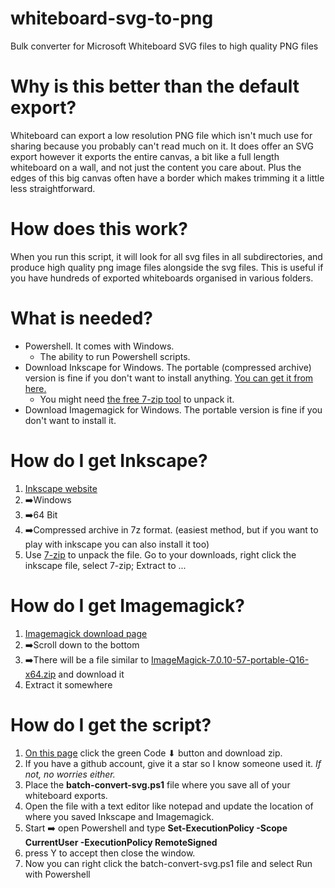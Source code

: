# whiteboard-svg-to-png
 Bulk converter for Microsoft Whiteboard SVG files to high quality PNG files

# Why is this better than the default export?
 Whiteboard can export a low resolution PNG file which isn't much use for sharing because you probably can't read much on it. It does offer an SVG export however it exports the entire canvas, a bit like a full length whiteboard on a wall, and not just the content you care about. Plus the edges of this big canvas often have a border which makes trimming it a little less straightforward.

# How does this work?
 When you run this script, it will look for all svg files in all subdirectories, and produce high quality png image files alongside the svg files. This is useful if you have hundreds of exported whiteboards organised in various folders.

# What is needed?
- Powershell. It comes with Windows.
  - The ability to run Powershell scripts.
- Download Inkscape for Windows. The portable (compressed archive) version is fine if you don't want to install anything. [You can get it from here.](https://inkscape.org/release/inkscape-1.0.1/windows/64-bit/compressed-7z/dl/)
  - You might need [the free 7-zip tool](https://www.7-zip.org/) to unpack it. 
- Download Imagemagick for Windows. The portable version is fine if you don't want to install it.

# How do I get Inkscape?
 1. [Inkscape website](https://inkscape.org/release/)
 2. ➡️Windows
 3. ➡️64 Bit
 4. ➡️Compressed archive in 7z format. (easiest method, but if you want to play with inkscape you can also install it too)
 5. Use [7-zip](https://www.7-zip.org/download.html) to unpack the file. Go to your downloads, right click the inkscape file, select 7-zip; Extract to ...

# How do I get Imagemagick?
 1. [Imagemagick download page](https://imagemagick.org/script/download.php)
 2. ➡️Scroll down to the bottom
 3. ➡️There will be a file similar to [ImageMagick-7.0.10-57-portable-Q16-x64.zip](https://download.imagemagick.org/ImageMagick/download/binaries/ImageMagick-7.0.10-57-portable-Q16-x64.zip) and download it
 4. Extract it somewhere

# How do I get the script?
 1. [On this page](https://github.com/MichaelWalsh/whiteboard-svg-to-png) click the green Code ⬇ button and download zip.
 2. If you have a github account, give it a star so I know someone used it. _If not, no worries either._
 3. Place the **batch-convert-svg.ps1** file where you save all of your whiteboard exports. 
 4. Open the file with a text editor like notepad and update the location of where you saved Inkscape and Imagemagick.
 5. Start ➡️ open Powershell and type **Set-ExecutionPolicy -Scope CurrentUser -ExecutionPolicy RemoteSigned**
 6. press Y to accept then close the window.
 7. Now you can right click the batch-convert-svg.ps1 file and select Run with Powershell